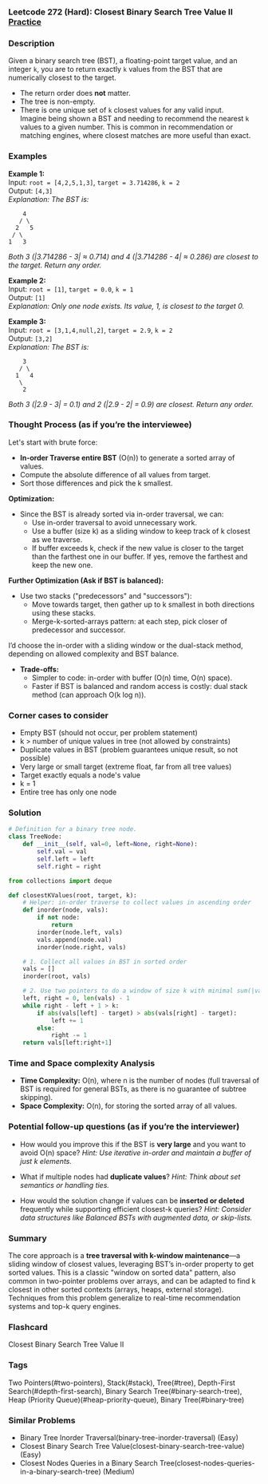 ### Leetcode 272 (Hard): Closest Binary Search Tree Value II [Practice](https://leetcode.com/problems/closest-binary-search-tree-value-ii)

### Description  
Given a binary search tree (BST), a floating-point target value, and an integer `k`, you are to return exactly `k` values from the BST that are numerically closest to the target.  
- The return order does **not** matter.
- The tree is non-empty.
- There is one unique set of `k` closest values for any valid input.  
Imagine being shown a BST and needing to recommend the nearest `k` values to a given number. This is common in recommendation or matching engines, where closest matches are more useful than exact.

### Examples  

**Example 1:**  
Input: `root = [4,2,5,1,3]`, `target = 3.714286`, `k = 2`  
Output: `[4,3]`  
*Explanation: The BST is:*
```
    4
   / \
  2   5
 / \
1   3
```
*Both 3 (|3.714286 - 3| ≈ 0.714) and 4 (|3.714286 - 4| ≈ 0.286) are closest to the target. Return any order.*

**Example 2:**  
Input: `root = [1]`, `target = 0.0`, `k = 1`  
Output: `[1]`  
*Explanation: Only one node exists. Its value, 1, is closest to the target 0.*

**Example 3:**  
Input: `root = [3,1,4,null,2]`, `target = 2.9`, `k = 2`  
Output: `[3,2]`  
*Explanation: The BST is:*
```
    3
   / \
  1   4
   \
    2
```
*Both 3 (|2.9 - 3| = 0.1) and 2 (|2.9 - 2| = 0.9) are closest. Return any order.*

### Thought Process (as if you’re the interviewee)  

Let's start with brute force:
- **In-order Traverse entire BST** (O(n)) to generate a sorted array of values.
- Compute the absolute difference of all values from target.
- Sort those differences and pick the k smallest.

**Optimization:**  
- Since the BST is already sorted via in-order traversal, we can:
  - Use in-order traversal to avoid unnecessary work.
  - Use a buffer (size k) as a sliding window to keep track of k closest as we traverse.
  - If buffer exceeds k, check if the new value is closer to the target than the farthest one in our buffer. If yes, remove the farthest and keep the new one.

**Further Optimization (Ask if BST is balanced):**  
- Use two stacks ("predecessors" and "successors"):
  - Move towards target, then gather up to k smallest in both directions using these stacks.
  - Merge-k-sorted-arrays pattern: at each step, pick closer of predecessor and successor.

I’d choose the in-order with a sliding window or the dual-stack method, depending on allowed complexity and BST balance.  
- **Trade-offs:**  
  - Simpler to code: in-order with buffer (O(n) time, O(n) space).
  - Faster if BST is balanced and random access is costly: dual stack method (can approach O(k log n)).

### Corner cases to consider  
- Empty BST (should not occur, per problem statement)
- k > number of unique values in tree (not allowed by constraints)
- Duplicate values in BST (problem guarantees unique result, so not possible)
- Very large or small target (extreme float, far from all tree values)
- Target exactly equals a node's value
- k = 1
- Entire tree has only one node

### Solution

```python
# Definition for a binary tree node.
class TreeNode:
    def __init__(self, val=0, left=None, right=None):
        self.val = val
        self.left = left
        self.right = right

from collections import deque

def closestKValues(root, target, k):
    # Helper: in-order traverse to collect values in ascending order
    def inorder(node, vals):
        if not node:
            return
        inorder(node.left, vals)
        vals.append(node.val)
        inorder(node.right, vals)

    # 1. Collect all values in BST in sorted order
    vals = []
    inorder(root, vals)

    # 2. Use two pointers to do a window of size k with minimal sum(|vals[i] - target|)
    left, right = 0, len(vals) - 1
    while right - left + 1 > k:
        if abs(vals[left] - target) > abs(vals[right] - target):
            left += 1
        else:
            right -= 1
    return vals[left:right+1]
```

### Time and Space complexity Analysis  

- **Time Complexity:** O(n), where n is the number of nodes (full traversal of BST is required for general BSTs, as there is no guarantee of subtree skipping).
- **Space Complexity:** O(n), for storing the sorted array of all values.

### Potential follow-up questions (as if you’re the interviewer)  

- How would you improve this if the BST is **very large** and you want to avoid O(n) space?
  *Hint: Use iterative in-order and maintain a buffer of just k elements.*

- What if multiple nodes had **duplicate values**?
  *Hint: Think about set semantics or handling ties.*

- How would the solution change if values can be **inserted or deleted** frequently while supporting efficient closest-k queries?
  *Hint: Consider data structures like Balanced BSTs with augmented data, or skip-lists.*

### Summary
The core approach is a **tree traversal with k-window maintenance**—a sliding window of closest values, leveraging BST’s in-order property to get sorted values. This is a classic "window on sorted data" pattern, also common in two-pointer problems over arrays, and can be adapted to find k closest in other sorted contexts (arrays, heaps, external storage). Techniques from this problem generalize to real-time recommendation systems and top-k query engines.


### Flashcard
Closest Binary Search Tree Value II

### Tags
Two Pointers(#two-pointers), Stack(#stack), Tree(#tree), Depth-First Search(#depth-first-search), Binary Search Tree(#binary-search-tree), Heap (Priority Queue)(#heap-priority-queue), Binary Tree(#binary-tree)

### Similar Problems
- Binary Tree Inorder Traversal(binary-tree-inorder-traversal) (Easy)
- Closest Binary Search Tree Value(closest-binary-search-tree-value) (Easy)
- Closest Nodes Queries in a Binary Search Tree(closest-nodes-queries-in-a-binary-search-tree) (Medium)